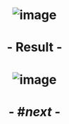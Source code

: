 # <p align="center"> ![image](https://github.com/ChrstphrChevalier/42Cursus/assets/146819291/a772c304-b7fa-45e5-a0c2-6e8b8c43081c) </p>

# <p align="center">     </p>

# <p align="center"> - Result - </p>

# <p align="center"> ![image](https://github.com/ChrstphrChevalier/42Cursus/assets/146819291/15dcab09-e7ae-4576-af31-4b94ded0bed1) </p>

# <p align="center"> - #*next* - </p>
